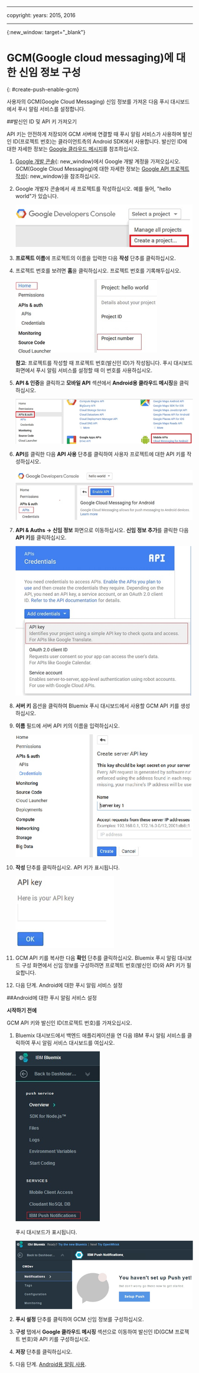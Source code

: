 
---

copyright:
 years: 2015, 2016

---

{:new_window: target="_blank"}
# GCM(Google cloud messaging)에 대한 신임 정보 구성
{: #create-push-enable-gcm}

사용자의 GCM(Google Cloud Messaging) 신임 정보를 가져온 다음 푸시 대시보드에서 푸시 알림 서비스를 설정합니다. 

##발신인 ID 및 API 키 가져오기

API 키는 안전하게 저장되어 GCM 서버에 연결할 때 푸시 알림 서비스가 사용하며 발신인 ID(프로젝트 번호)는 클라이언트측의 Android SDK에서 사용합니다. 발신인 ID에 대한 자세한 정보는 [Google 클라우드 메시지](https://developers.google.com/cloud-messaging/gcm#arch)를 참조하십시오.

1. [Google 개발 콘솔](https://console.developers.google.com/start){: new_window}에서 Google 개발 계정을 가져오십시오. GCM(Google Cloud Messaging)에 대한 자세한 정보는 [Google API 프로젝트 작성](https://developers.google.com/console/help/new/){: new_window}을 참조하십시오.

2. Google 개발자 콘솔에서 새 프로젝트를 작성하십시오. 예를 들어, "hello world"가 있습니다. 

	![프로젝트 작성](images/gcm_createproject.jpg)

3. **프로젝트 이름**에 프로젝트의 이름을 입력한 다음 **작성** 단추를 클릭하십시오. 
4. 프로젝트 번호를 보려면 **홈**을 클릭하십시오. 프로젝트 번호를 기록해두십시오. 

	![GCM 프로젝트 번호](images/gcm_projectnumber.jpg)

	**참고**: 프로젝트를 작성할 때 프로젝트 번호(발신인 ID)가 작성됩니다. 푸시 대시보드 화면에서 푸시 알림 서비스를 설정할 때 이 번호를 사용하십시오. 

5. **API & 인증**을 클릭하고 **모바일 API** 섹션에서 **Android용 클라우드 메시징**을 클릭하십시오.

	![API](images/gcm_mobileapi.jpg)

6. **API**를 클릭한 다음 **API 사용** 단추를 클릭하여 사용자 프로젝트에 대한 API 키를 작성하십시오.

	![API 사용](images/gcm_enable_api.jpg)

7. **API & Auths -> 신임 정보** 화면으로 이동하십시오. **신임 정보 추가**를 클릭한 다음 **API 키**를 클릭하십시오.

	![API 신임 정보](images/api_credentials.jpg)

8. **서버 키** 옵션을 클릭하여 Bluemix 푸시 대시보드에서 사용할 GCM API 키를 생성하십시오. 
9. **이름** 필드에 서버 API 키의 이름을 입력하십시오. 

	![GCM 서버 키](images/gcm_serverkey.jpg)

10. **작성** 단추를 클릭하십시오.
API 키가 표시됩니다. 

	![GCM API 키](images/gcm_apikey.jpg)

11. GCM API 키를 복사한 다음 **확인** 단추를 클릭하십시오. Bluemix 푸시 알림 대시보드 구성 화면에서 신임 정보를 구성하려면 프로젝트 번호(발신인 ID)와 API 키가 필요합니다.  
12. 다음 단계. Android에 대한 푸시 알림 서비스 설정

##Android에 대한 푸시 알림 서비스 설정

**시작하기 전에**

GCM API 키와 발신인 ID(프로젝트 번호)를 가져오십시오.  

1. Bluemix 대시보드에서 백엔드 애플리케이션을 연 다음 IBM 푸시 알림 서비스를 클릭하여 푸시 알림 서비스 대시보드를 여십시오.
 
	![푸시 대시보드](images/bluemixdashboard_push.jpg)

	푸시 대시보드가 표시됩니다. 
	
	![푸시 설정](images/setup_push_main.jpg)

2. **푸시 설정** 단추를 클릭하여 GCM 신임 정보를 구성하십시오. 
1. **구성** 탭에서 **Google 클라우드 메시징** 섹션으로 이동하여 발신인 ID(GCM 프로젝트 번호)와 API 키를 구성하십시오. 

4. **저장** 단추를 클릭하십시오.  
5. 다음 단계. [Android용 알림 사용](c_enable_push.html).
